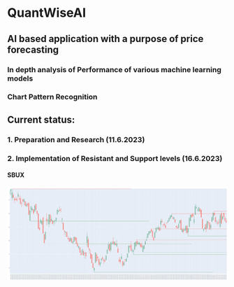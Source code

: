 # QuantWiseAI

## AI based application with a purpose of price forecasting

### In depth analysis of Performance of various machine learning models
### Chart Pattern Recognition

## Current status: 

### 1. Preparation and Research (11.6.2023)
### 2. Implementation of Resistant and Support levels (16.6.2023)

#### SBUX
![SBUX levels](Progress/Resistance_Support_Levels.png)